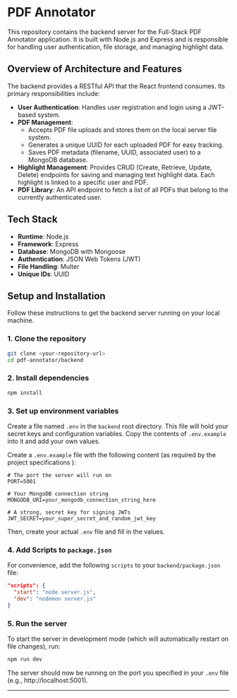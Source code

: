 # PDF Annotator

This repository contains the backend server for the Full-Stack PDF Annotator application. It is built with Node.js and Express and is responsible for handling user authentication, file storage, and managing highlight data.

## Overview of Architecture and Features

The backend provides a RESTful API that the React frontend consumes. Its primary responsibilities include:

* **User Authentication**: Handles user registration and login using a JWT-based system.
* **PDF Management**:
    * Accepts PDF file uploads and stores them on the local server file system.
    * Generates a unique UUID for each uploaded PDF for easy tracking.
    * Saves PDF metadata (filename, UUID, associated user) to a MongoDB database.
* **Highlight Management**: Provides CRUD (Create, Retrieve, Update, Delete) endpoints for saving and managing text highlight data. Each highlight is linked to a specific user and PDF.
* **PDF Library**: An API endpoint to fetch a list of all PDFs that belong to the currently authenticated user.

## Tech Stack

* **Runtime**: Node.js
* **Framework**: Express
* **Database**: MongoDB with Mongoose
* **Authentication**: JSON Web Tokens (JWT)
* **File Handling**: Multer
* **Unique IDs**: UUID

## Setup and Installation

Follow these instructions to get the backend server running on your local machine.

### **1. Clone the repository**

```bash
git clone <your-repository-url>
cd pdf-annotator/backend
```

### **2. Install dependencies**

```bash
npm install
```

### **3. Set up environment variables**

Create a file named `.env` in the `backend` root directory. This file will hold your secret keys and configuration variables. Copy the contents of `.env.example` into it and add your own values.

Create a `.env.example` file with the following content (as required by the project specifications ):

```env
# The port the server will run on
PORT=5001

# Your MongoDB connection string
MONGODB_URI=your_mongodb_connection_string_here

# A strong, secret key for signing JWTs
JWT_SECRET=your_super_secret_and_random_jwt_key
```

Then, create your actual `.env` file and fill in the values.

### **4. Add Scripts to `package.json`**

For convenience, add the following `scripts` to your `backend/package.json` file:

```json
"scripts": {
  "start": "node server.js",
  "dev": "nodemon server.js"
}
```

### **5. Run the server**

To start the server in development mode (which will automatically restart on file changes), run:

```bash
npm run dev
```

The server should now be running on the port you specified in your `.env` file (e.g., http://localhost:5001).

---